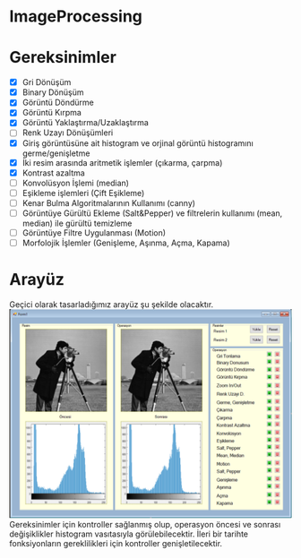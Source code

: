 # ImageProcessing
# Gereksinimler
- [x] Gri Dönüşüm
- [x] Binary Dönüşüm
- [x] Görüntü Döndürme
- [x] Görüntü Kırpma
- [x] Görüntü Yaklaştırma/Uzaklaştırma
- [ ] Renk Uzayı Dönüşümleri
- [x] Giriş görüntüsüne ait histogram ve orjinal görüntü histogramını germe/genişletme
- [x] İki resim arasında aritmetik işlemler (çıkarma, çarpma)
- [x] Kontrast azaltma
- [ ] Konvolüsyon İşlemi (median)
- [ ] Eşikleme işlemleri (Çift Eşikleme)
- [ ] Kenar Bulma Algoritmalarının Kullanımı (canny)
- [ ] Görüntüye Gürültü Ekleme (Salt&Pepper) ve filtrelerin kullanımı (mean, median) ile gürültü temizleme
- [ ] Görüntüye Filtre Uygulanması (Motion)
- [ ] Morfolojik İşlemler (Genişleme, Aşınma, Açma, Kapama)

# Arayüz
Geçici olarak tasarladığımız arayüz şu şekilde olacaktır.
![Form Demo](./src/ui.png)
Gereksinimler için kontroller sağlanmış olup, operasyon öncesi ve sonrası değişiklikler histogram vasıtasıyla görülebilecektir.
İleri bir tarihte fonksiyonların gereklilikleri için kontroller genişletilecektir.
